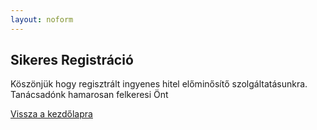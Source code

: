 ```yaml
---
layout: noform
---
```

## Sikeres Registráció

Köszönjük hogy regisztrált ingyenes hitel előminősítő szolgáltatásunkra.
Tanácsadónk hamarosan felkeresi Önt



[Vissza a kezdőlapra](/)
